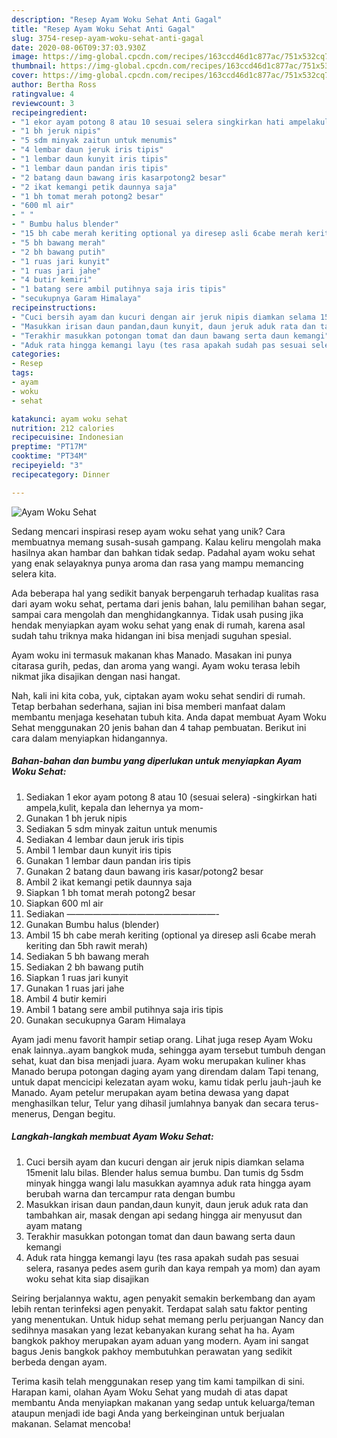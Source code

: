 ```yaml
---
description: "Resep Ayam Woku Sehat Anti Gagal"
title: "Resep Ayam Woku Sehat Anti Gagal"
slug: 3754-resep-ayam-woku-sehat-anti-gagal
date: 2020-08-06T09:37:03.930Z
image: https://img-global.cpcdn.com/recipes/163ccd46d1c877ac/751x532cq70/ayam-woku-sehat-foto-resep-utama.jpg
thumbnail: https://img-global.cpcdn.com/recipes/163ccd46d1c877ac/751x532cq70/ayam-woku-sehat-foto-resep-utama.jpg
cover: https://img-global.cpcdn.com/recipes/163ccd46d1c877ac/751x532cq70/ayam-woku-sehat-foto-resep-utama.jpg
author: Bertha Ross
ratingvalue: 4
reviewcount: 3
recipeingredient:
- "1 ekor ayam potong 8 atau 10 sesuai selera singkirkan hati ampelakulit kepala dan lehernya ya mom"
- "1 bh jeruk nipis"
- "5 sdm minyak zaitun untuk menumis"
- "4 lembar daun jeruk iris tipis"
- "1 lembar daun kunyit iris tipis"
- "1 lembar daun pandan iris tipis"
- "2 batang daun bawang iris kasarpotong2 besar"
- "2 ikat kemangi petik daunnya saja"
- "1 bh tomat merah potong2 besar"
- "600 ml air"
- " "
- " Bumbu halus blender"
- "15 bh cabe merah keriting optional ya diresep asli 6cabe merah keriting dan 5bh rawit merah"
- "5 bh bawang merah"
- "2 bh bawang putih"
- "1 ruas jari kunyit"
- "1 ruas jari jahe"
- "4 butir kemiri"
- "1 batang sere ambil putihnya saja iris tipis"
- "secukupnya Garam Himalaya"
recipeinstructions:
- "Cuci bersih ayam dan kucuri dengan air jeruk nipis diamkan selama 15menit lalu bilas. Blender halus semua bumbu. Dan tumis dg 5sdm minyak hingga wangi lalu masukkan ayamnya aduk rata hingga ayam berubah warna dan tercampur rata dengan bumbu"
- "Masukkan irisan daun pandan,daun kunyit, daun jeruk aduk rata dan tambahkan air, masak dengan api sedang hingga air menyusut dan ayam matang"
- "Terakhir masukkan potongan tomat dan daun bawang serta daun kemangi"
- "Aduk rata hingga kemangi layu (tes rasa apakah sudah pas sesuai selera, rasanya pedes asem gurih dan kaya rempah ya mom) dan ayam woku sehat kita siap disajikan"
categories:
- Resep
tags:
- ayam
- woku
- sehat

katakunci: ayam woku sehat 
nutrition: 212 calories
recipecuisine: Indonesian
preptime: "PT17M"
cooktime: "PT34M"
recipeyield: "3"
recipecategory: Dinner

---
```



![Ayam Woku Sehat](https://img-global.cpcdn.com/recipes/163ccd46d1c877ac/751x532cq70/ayam-woku-sehat-foto-resep-utama.jpg)

Sedang mencari inspirasi resep ayam woku sehat yang unik? Cara membuatnya memang susah-susah gampang. Kalau keliru mengolah maka hasilnya akan hambar dan bahkan tidak sedap. Padahal ayam woku sehat yang enak selayaknya punya aroma dan rasa yang mampu memancing selera kita.

Ada beberapa hal yang sedikit banyak berpengaruh terhadap kualitas rasa dari ayam woku sehat, pertama dari jenis bahan, lalu pemilihan bahan segar, sampai cara mengolah dan menghidangkannya. Tidak usah pusing jika hendak menyiapkan ayam woku sehat yang enak di rumah, karena asal sudah tahu triknya maka hidangan ini bisa menjadi suguhan spesial.

Ayam woku ini termasuk makanan khas Manado. Masakan ini punya citarasa gurih, pedas, dan aroma yang wangi. Ayam woku terasa lebih nikmat jika disajikan dengan nasi hangat.


Nah, kali ini kita coba, yuk, ciptakan ayam woku sehat sendiri di rumah. Tetap berbahan sederhana, sajian ini bisa memberi manfaat dalam membantu menjaga kesehatan tubuh kita. Anda dapat membuat Ayam Woku Sehat menggunakan 20 jenis bahan dan 4 tahap pembuatan. Berikut ini cara dalam menyiapkan hidangannya.

<!--inarticleads1-->

##### Bahan-bahan dan bumbu yang diperlukan untuk menyiapkan Ayam Woku Sehat:

1. Sediakan 1 ekor ayam potong 8 atau 10 (sesuai selera) -singkirkan hati ampela,kulit, kepala dan lehernya ya mom-
1. Gunakan 1 bh jeruk nipis
1. Sediakan 5 sdm minyak zaitun untuk menumis
1. Sediakan 4 lembar daun jeruk iris tipis
1. Ambil 1 lembar daun kunyit iris tipis
1. Gunakan 1 lembar daun pandan iris tipis
1. Gunakan 2 batang daun bawang iris kasar/potong2 besar
1. Ambil 2 ikat kemangi petik daunnya saja
1. Siapkan 1 bh tomat merah potong2 besar
1. Siapkan 600 ml air
1. Sediakan  —————————————————-
1. Gunakan  Bumbu halus (blender)
1. Ambil 15 bh cabe merah keriting (optional ya diresep asli 6cabe merah keriting dan 5bh rawit merah)
1. Sediakan 5 bh bawang merah
1. Sediakan 2 bh bawang putih
1. Siapkan 1 ruas jari kunyit
1. Gunakan 1 ruas jari jahe
1. Ambil 4 butir kemiri
1. Ambil 1 batang sere ambil putihnya saja iris tipis
1. Gunakan secukupnya Garam Himalaya


Ayam jadi menu favorit hampir setiap orang. Lihat juga resep Ayam Woku enak lainnya..ayam bangkok muda, sehingga ayam tersebut tumbuh dengan sehat, kuat dan bisa menjadi juara. Ayam woku merupakan kuliner khas Manado berupa potongan daging ayam yang direndam dalam Tapi tenang, untuk dapat mencicipi kelezatan ayam woku, kamu tidak perlu jauh-jauh ke Manado. Ayam petelur merupakan ayam betina dewasa yang dapat menghasilkan telur, Telur yang dihasil jumlahnya banyak dan secara terus-menerus, Dengan begitu. 

<!--inarticleads2-->

##### Langkah-langkah membuat Ayam Woku Sehat:

1. Cuci bersih ayam dan kucuri dengan air jeruk nipis diamkan selama 15menit lalu bilas. Blender halus semua bumbu. Dan tumis dg 5sdm minyak hingga wangi lalu masukkan ayamnya aduk rata hingga ayam berubah warna dan tercampur rata dengan bumbu
1. Masukkan irisan daun pandan,daun kunyit, daun jeruk aduk rata dan tambahkan air, masak dengan api sedang hingga air menyusut dan ayam matang
1. Terakhir masukkan potongan tomat dan daun bawang serta daun kemangi
1. Aduk rata hingga kemangi layu (tes rasa apakah sudah pas sesuai selera, rasanya pedes asem gurih dan kaya rempah ya mom) dan ayam woku sehat kita siap disajikan


Seiring berjalannya waktu, agen penyakit semakin berkembang dan ayam lebih rentan terinfeksi agen penyakit. Terdapat salah satu faktor penting yang menentukan. Untuk hidup sehat memang perlu perjuangan Nancy dan sedihnya masakan yang lezat kebanyakan kurang sehat ha ha. Ayam bangkok pakhoy merupakan ayam aduan yang modern. Ayam ini sangat bagus Jenis bangkok pakhoy membutuhkan perawatan yang sedikit berbeda dengan ayam. 

Terima kasih telah menggunakan resep yang tim kami tampilkan di sini. Harapan kami, olahan Ayam Woku Sehat yang mudah di atas dapat membantu Anda menyiapkan makanan yang sedap untuk keluarga/teman ataupun menjadi ide bagi Anda yang berkeinginan untuk berjualan makanan. Selamat mencoba!
